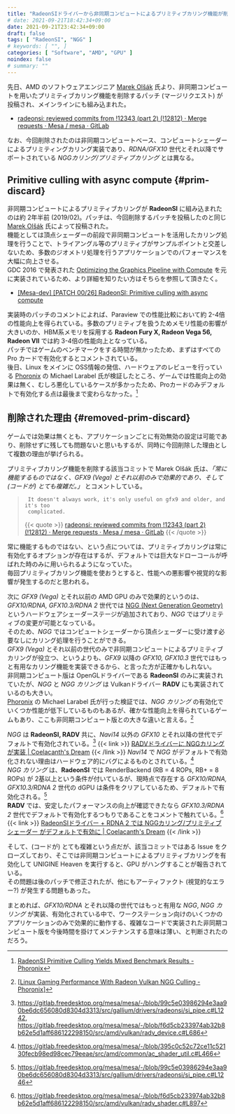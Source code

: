 ```yaml
---
title: "RadeonSIドライバーから非同期コンピュートによるプリミティブカリング機能が削除"
# date: 2021-09-21T18:42:34+09:00
date: 2021-09-21T23:42:34+09:00
draft: false
tags: [ "RadeonSI", "NGG" ]
# keywords: [ "", ]
categories: [ "Software", "AMD", "GPU" ]
noindex: false
# summary: ""
---
```


先日、AMD のソフトウェアエンジニア [Marek Olšák](https://gitlab.freedesktop.org/mareko) 氏より、非同期コンピュートを用いたプリミティブカリング機能を削除するパッチ (マージリクエスト) が投稿され、メインラインにも組み込まれた。  

 * [radeonsi: reviewed commits from !12343 (part 2) (!12812) · Merge requests · Mesa / mesa · GitLab](https://gitlab.freedesktop.org/mesa/mesa/-/merge_requests/12812/commits)

なお、今回削除されたのは非同期コンピュートベース、コンピュートシェーダーによるプリミティングカリング実装であり、*RDNA/GFX10* 世代とそれ以降でサポートされている *NGGカリング/プリミティブカリング* とは異なる。  

## Primitive culling with async compute {#prim-discard}

非同期コンピュートによるプリミティブカリングが **RadeonSI** に組み込まれたのは約 2年半前 (2019/02)。パッチは、今回削除するパッチを投稿したのと同じ [Marek Olšák](https://gitlab.freedesktop.org/mareko) 氏によって投稿された。  
機能としては頂点シェーダーの前段で非同期コンピュートを活用したカリング処理を行うことで、トライアングル等のプリミティブがサンプルポイントと交差しないため、多数のジオメトリ処理を行うアプリケーションでのパフォーマンスを大幅に向上させる。  
GDC 2016 で発表された [Optimizing the Graphics Pipeline with Compute](https://archive.org/details/GDC2016Wihlidal) を元に実装されているため、より詳細を知りたい方はそちらを参照して頂きたく。  

 * [[Mesa-dev] [PATCH 00/26] RadeonSI: Primitive culling with async compute](https://lists.freedesktop.org/archives/mesa-dev/2019-February/215085.html)

実装時のパッチのコメントによれば、Paraview での性能比較において約 2-4倍の性能向上を得られている。多数のプリミティブを扱うためメモリ性能の影響が大きいのか、HBM系メモリを採用する **Radeon Fury X, Radeon Vega 56, Radeon VII** では約 3-4倍の性能向上となっている。  
パッチではゲームのベンチマークをする時間が無かったため、まずはすべての Pro カードで有効化するとコメントされている。  
後日、Linux をメインに OSS情報の発信、ハードウェアのレビューを行っている [Phoronix](https://www.phoronix.com/) の Michael Larabel 氏が検証したところ、ゲームでは性能向上の効果は無く、むしろ悪化しているケースが多かったため、Proカードのみデフォルトで有効化する点は最後まで変わらなかった。[^prim-discard-game]  


[^prim-discard-game]: [RadeonSI Primitive Culling Yields Mixed Benchmark Results - Phoronix](https://www.phoronix.com/scan.php?page=news_item&px=RadeonSI-Prim-Culling-Tests)

## 削除された理由 {#removed-prim-discard}

ゲームでは効果は無くとも、アプリケーションごとに有効無効の設定は可能であり、削除せずに残しても問題ないと思いもするが、同時に今回削除した理由として複数の理由が挙げられる。  

プリミティブカリング機能を削除する該当コミットで Marek Olšák 氏は、*「常に機能するものではなく、GFX9 (Vega) とそれ以前のみで効果的であり、そして (コードが) とても複雑だ。」* とコメントしている。  

 > 		It doesn't always work, it's only useful on gfx9 and older, and it's too
 > 		complicated.
 >
 > {{< quote >}} [radeonsi: reviewed commits from !12343 (part 2) (!12812) · Merge requests · Mesa / mesa · GitLab](https://gitlab.freedesktop.org/mesa/mesa/-/merge_requests/12812/diffs?commit_id=576f8394db652feffd6f57eaaf5fad4daa0ea409) {{< /quote >}}

常に機能するものではない、という点については、プリミティブカリングは常に有効化するオプションが存在はするが、デフォルトでは巨大なドローコールが呼ばれた時のみに用いられるようになっていた。  
毎回プリミティブカリング機能を使おうとすると、性能への悪影響や視覚的な影響が発生するのだと思われる。  

次に *GFX9 (Vega)* とそれ以前の AMD GPU のみで効果的というのは、*GFX10/RDNA, GFX10.3/RDNA 2* 世代では [NGG (Next Generation Geometry)](/tags/ngg) というハードウェアシェーダーステージが追加されており、*NGG* ではプリミティブの変更が可能となっている。  
そのため、*NGG* ではコンピュートシェーダーから頂点シェーダーに受け渡す必要なしにカリング処理を行うことができる。  
*GFX9 (Vega)* とそれ以前の世代のみで非同期コンピュートによるプリミティブカリングが役立つ、というよりも、*GFX9* 以降の *GFX10, GFX10.3* 世代ではもっと有用なカリング機能を実装できるから、と言った方が正確かもしれない。  
非同期コンピュート版は OpenGLドライバーである **RadeonSI** のみに実装されていたが、*NGG* と *NGG カリング* は Vulkanドライバー **RADV** にも実装されているのも大きい。  
[Phoronix](https://www.phoronix.com/) の Michael Larabel 氏が行った検証では、*NGG カリング* の有効化でいくつか性能が低下しているものもあるが、確かな性能向上を得られているゲームもあり、ここも非同期コンピュート版との大きな違いと言える。[^nggc-perf]  

[^nggc-perf]: [[Linux Gaming Performance With Radeon Vulkan NGG Culling - Phoronix](https://www.phoronix.com/scan.php?page=article&item=radeon-radv-nggc&num=4)]

*NGG* は **RadeonSI, RADV** 共に、*Navi14* 以外の *GFX10* とそれ以降の世代でデフォルトで有効化されている。[^ngg-default]
{{< link >}} [RADVドライバーに NGGカリングが実装 | Coelacanth's Dream](/posts/2021/07/26/radv-nggc/) {{< /link >}}
*Navi14* で *NGG* がデフォルトで有効化されない理由はハードウェア的にバグによるものとされている。[^navi14-hw-bug]  
*NGG カリング* は、**RadeonSI** では RenderBackend (RB = 4 ROPs, RB+ = 8 ROPs) が 2基以上という条件が付いているが、現時点で存在する *GFX10/RDNA, GFX10.3/RDNA 2* 世代の dGPU は条件をクリアしているため、デフォルトで有効化される。[^radeonsi-nggc]  
**RADV** では、安定したパフォーマンスの向上が確認できたなら *GFX10.3/RDNA 2* 世代でデフォルトで有効化するつもりであることをコメントで触れている。[^radv-nggc]  
{{< link >}} [RadeonSIドライバー + RDNA 2 では NGGカリング/プリミティブシェーダー がデフォルトで有効に | Coelacanth's Dream](/posts/2020/10/17/gfx103-default-ngg-culling/#fn:navi1x-pro-nggc) {{< /link >}}

[^ngg-default]: <https://gitlab.freedesktop.org/mesa/mesa/-/blob/99c5e03986294e3aa90be6dc656080d8304d3313/src/gallium/drivers/radeonsi/si_pipe.c#L1242>,<br> <https://gitlab.freedesktop.org/mesa/mesa/-/blob/f6d5cb233974ab32b8b62e5d1aff686122298150/src/amd/vulkan/radv_device.c#L686>
[^radeonsi-nggc]: <https://gitlab.freedesktop.org/mesa/mesa/-/blob/99c5e03986294e3aa90be6dc656080d8304d3313/src/gallium/drivers/radeonsi/si_pipe.c#L1246>
[^radv-nggc]: <https://gitlab.freedesktop.org/mesa/mesa/-/blob/f6d5cb233974ab32b8b62e5d1aff686122298150/src/amd/vulkan/radv_shader.c#L897>
[^navi14-hw-bug]: <https://gitlab.freedesktop.org/mesa/mesa/-/blob/395c0c52c72ce11c52130fecb98ed98cec79eeae/src/amd/common/ac_shader_util.c#L466>

そして、(コードが) とても複雑という点だが、該当コミットではある Issue をクローズしており、そこでは非同期コンピュートによるプリミティブカリングを有効化して UNIGINE Heaven を実行すると、GPU がハングすることが報告されている。  
その問題は後のパッチで修正されたが、他にもアーティファクト (視覚的なエラー?) が発生する問題もあった。  

まとめれば、*GFX10/RDNA* とそれ以降の世代ではもっと有用な *NGG*, *NGG カリング* が実装、有効化されている中で、ワークステーション向けのいくつかのアプリケーションのみで効果的に動作する、複雑なコードで実装された非同期コンピュート版を今後時間を掛けてメンテナンスする意味は薄い、と判断されたのだろう。  


